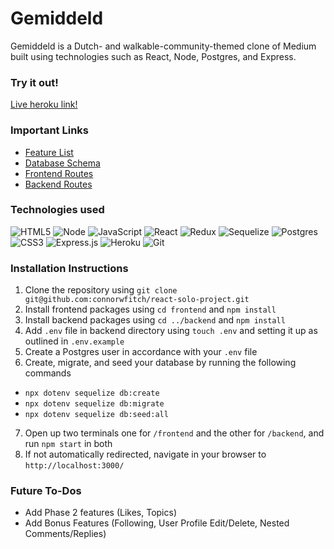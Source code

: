 # Gemiddeld 
Gemiddeld is a Dutch- and walkable-community-themed clone of Medium built using technologies such as React, Node, Postgres, and Express.

### Try it out!
[Live heroku link!](https://gemiddeld.herokuapp.com/)

### Important Links
* [Feature List](https://github.com/connorwfitch/react-solo-project/wiki/Feature-List)
* [Database Schema](https://github.com/connorwfitch/react-solo-project/wiki/Database-Schema)
* [Frontend Routes](https://github.com/connorwfitch/react-solo-project/wiki/Frontend-Routes)
* [Backend Routes](https://github.com/connorwfitch/react-solo-project/wiki/Backend-Routes)

### Technologies used
![HTML5](https://img.shields.io/badge/html5-%23E34F26.svg?style=for-the-badge&logo=html5&logoColor=white)
![Node](https://img.shields.io/badge/Node.js-43853D?style=for-the-badge&logo=node.js&logoColor=white)
![JavaScript](https://img.shields.io/badge/javascript-%23323330.svg?style=for-the-badge&logo=javascript&logoColor=%23F7DF1E)
![React](https://img.shields.io/badge/react-%2320232a.svg?style=for-the-badge&logo=react&logoColor=%2361DAFB)
![Redux](https://img.shields.io/badge/redux-%23593d88.svg?style=for-the-badge&logo=redux&logoColor=white)
![Sequelize](https://img.shields.io/badge/Sequelize-52B0E7?style=for-the-badge&logo=Sequelize&logoColor=white)
![Postgres](https://img.shields.io/badge/postgres-%23316192.svg?style=for-the-badge&logo=postgresql&logoColor=white)
![CSS3](https://img.shields.io/badge/css3-%231572B6.svg?style=for-the-badge&logo=css3&logoColor=white)
![Express.js](https://img.shields.io/badge/express.js-%23404d59.svg?style=for-the-badge&logo=express&logoColor=%2361DAFB)
![Heroku](https://img.shields.io/badge/heroku-%23430098.svg?style=for-the-badge&logo=heroku&logoColor=white)
![Git](https://img.shields.io/badge/git-%23F05033.svg?style=for-the-badge&logo=git&logoColor=white)

### Installation Instructions
1. Clone the repository using `git clone git@github.com:connorwfitch/react-solo-project.git`
2. Install frontend packages using `cd frontend` and `npm install`
3. Install backend packages using `cd ../backend` and `npm install`
4. Add `.env` file in backend directory using `touch .env` and setting it up as outlined in `.env.example`
5. Create a Postgres user in accordance with your `.env` file
6. Create, migrate, and seed your database by running the following commands
  * `npx dotenv sequelize db:create`
  * `npx dotenv sequelize db:migrate`
  * `npx dotenv sequelize db:seed:all`
7. Open up two terminals one for `/frontend` and the other for `/backend`, and run `npm start` in both
8. If not automatically redirected, navigate in your browser to `http://localhost:3000/`

### Future To-Dos
* Add Phase 2 features (Likes, Topics)
* Add Bonus Features (Following, User Profile Edit/Delete, Nested Comments/Replies)
